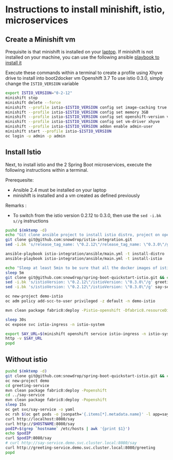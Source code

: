 # Instructions to install minishift, istio, microservices

## Create a Minishift vm

Prequisite is that minishift is installed on your [laptop](https://docs.openshift.org/latest/minishift/getting-started/installing.html).
If minishift is not installed on your machine, you can use the following ansible [playbook to install it](https://github.com/snowdrop/istio-integration/blob/master/README-ANSIBLE.md#install-minishift-optional)

Execute these commands within a terminal to create a profile using Xhyve drive to install into boot2docker vm Openshift 3.7 
To use istio 0.3.0, simply change the `ISTIO_VERSION` variable

```bash
export ISTIO_VERSION="0-2-12"
minishift stop
minishift delete --force  
minishift --profile istio-$ISTIO_VERSION config set image-caching true
minishift --profile istio-$ISTIO_VERSION config set memory 3GB
minishift --profile istio-$ISTIO_VERSION config set openshift-version v3.7.0
minishift --profile istio-$ISTIO_VERSION config set vm-driver xhyve
minishift --profile istio-$ISTIO_VERSION addon enable admin-user
minishift start --profile istio-$ISTIO_VERSION
oc login -u admin -p admin
```

## Install Istio

Next, to install istio and the 2 Spring Boot microservices, execute the following instructions within a terminal.

Prerequesite: 
- Ansible 2.4 must be installed on your laptop
- minishift is installed and a vm created as defined previously

Remarks : 

- To switch from the istio version 0.2.12 to 0.3.0, then use the `sed -i.bk s//g` instructions

```bash
pushd $(mktemp -d)
echo "Git clone ansible project to install istio distro, project on openshift"
git clone git@github.com:snowdrop/istio-integration.git
sed -i.bk 's/release_tag_name: \"0.2.12\"/release_tag_name: \"0.3.0\"/g' istio-integration/ansible/etc/config.yaml (OPTIONAL)

ansible-playbook istio-integration/ansible/main.yml -t install-distro
ansible-playbook istio-integration/ansible/main.yml -t install-istio

echo "Sleep at least 5min to be sure that all the docker images of istio will be downloaded and istio will be deployed"
sleep 5m
git clone git@github.com:snowdrop/spring-boot-quickstart-istio.git && cd spring-boot-quickstart-istio
sed -i.bk 's/istioVersion: \"0.2.12\"/istioVersion: \"0.3.0\"/g' greeting-service/src/main/istio/profiles.yml (OPTIONAL)
sed -i.bk 's/istioVersion: \"0.2.12\"/istioVersion: \"0.3.0\"/g' say-service/src/main/istio/profiles.yml (OPTIONAL)

oc new-project demo-istio
oc adm policy add-scc-to-user privileged -z default -n demo-istio

mvn clean package fabric8:deploy -Pistio-openshift -Dfabric8.resourceDir=src/main/istio

sleep 30s
oc expose svc istio-ingress -n istio-system

export SAY_URL=$(minishift openshift service istio-ingress -n istio-system --url)/say
http -v $SAY_URL
popd
```

## Without istio

```bash
pushd $(mktemp -d)
git clone git@github.com:snowdrop/spring-boot-quickstart-istio.git && cd spring-boot-quickstart-istio
oc new-project demo
cd greeting-service
mvn clean package fabric8:deploy -Popenshift
cd ../say-service
mvn clean package fabric8:deploy -Popenshift
sleep 15s
oc get svc/say-service -o yaml
oc rsh $(oc get pods -o jsonpath='{.items[*].metadata.name}' -l app=say-service)
curl http://localhost:8080/say
curl http://$HOSTNAME:8080/say
podIP=$(grep `hostname` /etc/hosts | awk '{print $1}')
echo $podIP
curl $podIP:8080/say
# curl http://say-service.demo.svc.cluster.local:8080/say
curl http://greeting-service.demo.svc.cluster.local:8080/greeting
popd
```




